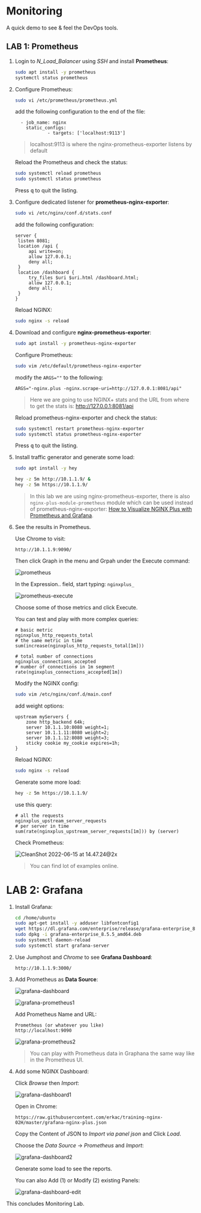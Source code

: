 # Monitoring

A quick demo to see & feel the DevOps tools.



## LAB 1: Prometheus

1. Login to *N_Load_Balancer* using *SSH* and install **Prometheus**:

   ```bash
   sudo apt install -y prometheus
   systemctl status prometheus
   ```

2. Configure Prometheus:

   ```bash
   sudo vi /etc/prometheus/prometheus.yml
   ```

   add the following configuration to the end of the file:

   ```
     - job_name: nginx
       static_configs:
               - targets: ['localhost:9113']
   ```

   > localhost:9113 is where the nginx-prometheus-exporter listens by default

   Reload the Prometheus and check the status:

   ```bash
   sudo systemctl reload prometheus
   sudo systemctl status prometheus
   ```

   Press <kbd>q</kbd> to quit the listing.

3. Configure dedicated listener for **prometheus-nginx-exporter**:

   ```bash
   sudo vi /etc/nginx/conf.d/stats.conf
   ```

   add the following configuration:

   ```nginx
   server {
   	listen 8081;
   	location /api {
   		api write=on;
   		allow 127.0.0.1;
   		deny all;
   	}
   	location /dashboard {
   		try_files $uri $uri.html /dashboard.html;
   		allow 127.0.0.1;
   		deny all;
   	}
   }
   ```

   Reload NGINX:

   ```bash
   sudo nginx -s reload
   ```

4. Download and configure **nginx-prometheus-exporter**:

   ```bash
   sudo apt install -y prometheus-nginx-exporter
   ```

   Configure Prometheus:

   ```bash
   sudo vim /etc/default/prometheus-nginx-exporter
   ```

   modify the `ARGS=""` to the following:

   ```
   ARGS="-nginx.plus -nginx.scrape-uri=http://127.0.0.1:8081/api"
   ```

   > Here we are going to use NGINX+ stats and the URL from where to get the stats is: http://127.0.0.1:8081/api

   Reload prometheus-nginx-exporter and check the status:

   ```bash
   sudo systemctl restart prometheus-nginx-exporter
   sudo systemctl status prometheus-nginx-exporter
   ```

   Press <kbd>q</kbd> to quit the listing.

5. Install traffic generator and generate some load:

   ```bash
   sudo apt install -y hey
   
   hey -z 5m http://10.1.1.9/ &
   hey -z 5m https://10.1.1.9/
   ```

   > In this lab we are using nginx-prometheus-exporter, there is also `nginx-plus-module-prometheus` module which can be used instead of prometheus-nginx-exporter: [How to Visualize NGINX Plus with Prometheus and Grafana](https://www.nginx.com/blog/how-to-visualize-nginx-plus-with-prometheus-and-grafana/).

6. See the results in Prometheus.

   Use Chrome to visit:

   ```
   http://10.1.1.9:9090/
   ```

   Then click Graph in the menu and Grpah under the Execute command:

   ![prometheus](./img/03_lab/prometheus.png)

   In the Expression.. field, start typing: `nginxplus_`

   ![prometheus-execute](img/03_lab/prometheus-execute.png)

   Choose some of those metrics and click Execute.

   

   You can test and play with more complex queries:

   ```
   # basic metric
   nginxplus_http_requests_total
   # the same metric in time
   sum(increase(nginxplus_http_requests_total[1m]))
   
   # total number of connections
   nginxplus_connections_accepted
   # number of connections in 1m segment
   rate(nginxplus_connections_accepted[1m])
   ```

   Modify the NGINX config:

   ```bash
   sudo vim /etc/nginx/conf.d/main.conf
   ```

   add weight options:

   ```nginx
   upstream myServers {
       zone http_backend 64k;
       server 10.1.1.10:8080 weight=1;
       server 10.1.1.11:8080 weight=2;
       server 10.1.1.12:8080 weight=3;
       sticky cookie my_cookie expires=1h;
   }
   ```

   Reload NGINX:

   ```bash
   sudo nginx -s reload
   ```

   Generate some more load:

   ```bash
   hey -z 5m https://10.1.1.9/
   ```

   use this query:

   ```
   # all the requests
   nginxplus_upstream_server_requests
   # per server in time
   sum(rate(nginxplus_upstream_server_requests[1m])) by (server)
   ```

   Check Prometheus:

   ![CleanShot 2022-06-15 at 14.47.24@2x](img/03_lab/prometheus-graphs.png)

   > You can find lot of examples online.



# LAB 2: Grafana



1. Install Grafana:

   ```bash
   cd /home/ubuntu
   sudo apt-get install -y adduser libfontconfig1
   wget https://dl.grafana.com/enterprise/release/grafana-enterprise_8.5.5_amd64.deb
   sudo dpkg -i grafana-enterprise_8.5.5_amd64.deb
   sudo systemctl daemon-reload
   sudo systemctl start grafana-server
   ```

2. Use Jumphost and *Chrome* to see **Grafana Dashboard**:

   ```
   http://10.1.1.9:3000/
   ```

3. Add Prometheus as **Data Source**:

   ![grafana-dashboard](img/03_lab/grafana-dashboard.png)

   ![grafana-prometheus1](img/03_lab/grafana-prometheus1.png)

   Add Prometheus Name and URL:

   ```
   Prometheus (or whatever you like)
   http://localhost:9090
   ```

   ![grafana-prometheus2](img/03_lab/grafana-prometheus2.png)

   > You can play with Prometheus data in Graphana the same way like in the Prometheus UI.

4. Add some NGINX Dashboard:

   Click *Browse* then *Import*:

   ![grafana-dashboard1](img/03_lab/grafana-dashboard1.png)

   Open in Chrome:

   ```
   https://raw.githubusercontent.com/erkac/training-nginx-02H/master/grafana-nginx-plus.json
   ```

   Copy the Content of JSON to *Import via panel json* and Click *Load*.

   Choose the *Data Source* -> *Prometheus* and *Import*:

   ![grafana-dashboard2](img/03_lab/grafana-dashboard2.png)

   Generate some load to see the reports.

   You can also Add (1) or Modify (2) existing Panels:

   ![grafana-dashboard-edit](img/03_lab/grafana-dashboard-edit.png)



This concludes Monitoring Lab.

